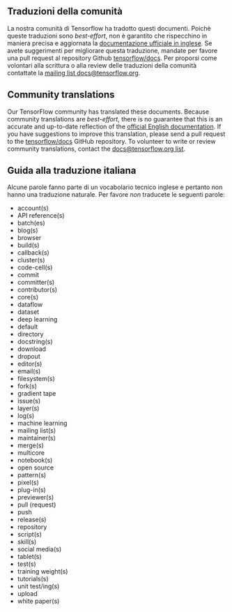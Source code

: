 ## Traduzioni della comunità

La nostra comunità di Tensorflow ha tradotto questi documenti. Poichè queste traduzioni sono *best-effort*, non è garantito che rispecchino in maniera precisa e aggiornata la [documentazione ufficiale in inglese](https://www.tensorflow.org/?hl=en). 
Se avete suggerimenti per migliorare questa traduzione, mandate per favore una pull request al repository Github [tensorflow/docs](https://github.com/tensorflow/docs). 
Per proporsi come volontari alla scrittura o alla review delle traduzioni della comunità contattate la 
[mailing list docs@tensorflow.org](https://groups.google.com/a/tensorflow.org/forum/#!forum/docs).

## Community translations

Our TensorFlow community has translated these documents. Because community
translations are *best-effort*, there is no guarantee that this is an accurate
and up-to-date reflection of the
[official English documentation](https://www.tensorflow.org/?hl=en). 
If you have suggestions to improve this translation, please send a pull request 
to the [tensorflow/docs](https://github.com/tensorflow/docs) GitHub repository. 
To volunteer to write or review community translations, contact the
[docs@tensorflow.org list](https://groups.google.com/a/tensorflow.org/forum/#!forum/docs).

## Guida alla traduzione italiana

Alcune parole fanno parte di un vocabolario tecnico inglese e pertanto non hanno una traduzione naturale. Per favore *non* traducete le seguenti parole:

*   account(s)
*   API reference(s)
*   batch(es)
*   blog(s)
*   browser
*   build(s)
*   callback(s)
*   cluster(s)
*   code-cell(s)
*   commit
*   committer(s)
*   contributor(s)
*   core(s)
*   dataflow
*   dataset
*   deep learning
*   default
*   directory
*   docstring(s)
*   download
*   dropout
*   editor(s)
*   email(s)
*   filesystem(s)
*   fork(s)
*   gradient tape
*   issue(s)
*   layer(s)
*   log(s)
*   machine learning
*   mailing list(s)
*   maintainer(s)
*   merge(s)
*   multicore
*   notebook(s)
*   open source
*   pattern(s)
*   pixel(s)
*   plug-in(s)
*   previewer(s)
*   pull (request)
*   push
*   release(s)
*   repository
*   script(s)
*   skill(s)
*   social media(s)
*   tablet(s)
*   test(s)
*   training weight(s)
*   tutorials(s)
*   unit test/ing(s)
*   upload
*   white paper(s)
